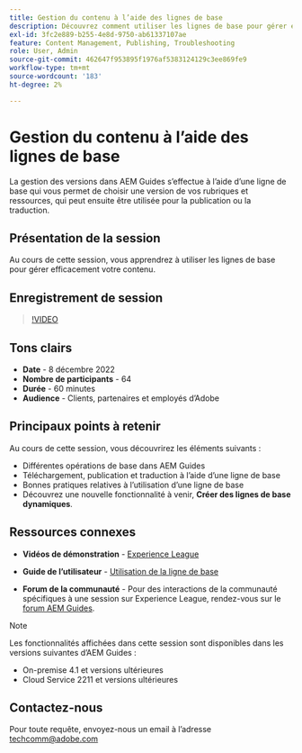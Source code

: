```yaml
---
title: Gestion du contenu à l’aide des lignes de base
description: Découvrez comment utiliser les lignes de base pour gérer efficacement votre contenu.
exl-id: 3fc2e889-b255-4e8d-9750-ab61337107ae
feature: Content Management, Publishing, Troubleshooting
role: User, Admin
source-git-commit: 462647f953895f1976af5383124129c3ee869fe9
workflow-type: tm+mt
source-wordcount: '183'
ht-degree: 2%

---
```


# Gestion du contenu à l’aide des lignes de base

La gestion des versions dans AEM Guides s’effectue à l’aide d’une ligne de base qui vous permet de choisir une version de vos rubriques et ressources, qui peut ensuite être utilisée pour la publication ou la traduction.

## Présentation de la session

Au cours de cette session, vous apprendrez à utiliser les lignes de base pour gérer efficacement votre contenu.

## Enregistrement de session

>[!VIDEO](https://video.tv.adobe.com/v/3414172/version-management-release-management-baseline?quality=12&learn=on)

## Tons clairs

- **Date** - 8 décembre 2022
- **Nombre de participants** - 64
- **Durée** - 60 minutes
- **Audience** - Clients, partenaires et employés d’Adobe

## Principaux points à retenir

Au cours de cette session, vous découvrirez les éléments suivants :
- Différentes opérations de base dans AEM Guides
- Téléchargement, publication et traduction à l’aide d’une ligne de base
- Bonnes pratiques relatives à l’utilisation d’une ligne de base
- Découvrez une nouvelle fonctionnalité à venir, **Créer des lignes de base dynamiques**.

## Ressources connexes

- **Vidéos de démonstration** - [Experience League](https://experienceleague.adobe.com/docs/experience-manager-guides-learn/videos/advanced-user-guide/overview.html?lang=en)

- **Guide de l’utilisateur** - [Utilisation de la ligne de base](https://help.adobe.com/en_US/xml-documentation-for-adobe-experience-manager/index.html#t=DXML-master-map%2Fgenerate-output-use-baseline-for-publishing.html)

- **Forum de la communauté** - Pour des interactions de la communauté spécifiques à une session sur Experience League, rendez-vous sur le [forum AEM Guides](https://experienceleaguecommunities.adobe.com/t5/experience-manager-guides/bd-p/xml-documentation-discussions).

>[!NOTE]
>
>Les fonctionnalités affichées dans cette session sont disponibles dans les versions suivantes d’AEM Guides :
> - On-premise 4.1 et versions ultérieures
> - Cloud Service 2211 et versions ultérieures

## Contactez-nous

Pour toute requête, envoyez-nous un email à l’adresse <techcomm@adobe.com>
